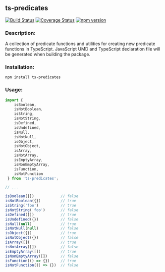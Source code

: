 ## ts-predicates

[![Build Status](https://travis-ci.com/codybonney/ts-predicates.svg?branch=master)](https://travis-ci.com/codybonney/ts-predicates)
[![Coverage Status](https://coveralls.io/repos/github/codybonney/ts-predicates/badge.svg?branch=master)](https://coveralls.io/github/codybonney/ts-predicates?branch=master)
[![npm version](http://img.shields.io/npm/v/ts-predicates.svg?style=flat)](https://npmjs.org/package/ts-predicates "View this project on npm")

### Description:
A collection of predicate functions and utilities for creating new predicate functions in TypeScript. JavaScript UMD and TypeScript declaration file will be generated when building the package.

### Installation:
```
npm install ts-predicates
```

### Usage:
```javascript
import { 
    isBoolean,
    isNotBoolean,
    isString,
    isNotString,
    isDefined,
    isUndefined,
    isNull,
    isNotNull,
    isObject,
    isNotObject,
    isArray,
    isNotArray,
    isEmptyArray,
    isNonEmptyArray,
    isFunction,
    isNotFunction
 } from 'ts-predicates';

// ...

isBoolean({})            // false
isNotBoolean({})         // true
isString('foo')          // true
isNotString('foo')       // false
isDefined([])            // true
isUndefined({})          // false
isNull(null)             // true
isNotNull(null)          // false
isObject({})             // true
isNotObject({})          // false
isArray([])              // true
isNotArray([])           // false
isEmptyArray([])         // true
isNonEmptyArray([])      // false
isFunction(() => {})     // true
isNotFunction(() => {})  // false
```
